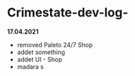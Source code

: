 # Crimestate-dev-log-

**17.04.2021**

+ removed Paleto 24/7 Shop
+ addet something
+ addet UI - Shop
+ madara s

